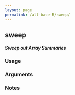 ```yaml
---
layout: page
permalink: /all-base-R/sweep/
---
```


## __sweep__

#### _Sweep out Array Summaries_

### Usage

### Arguments

### Notes
